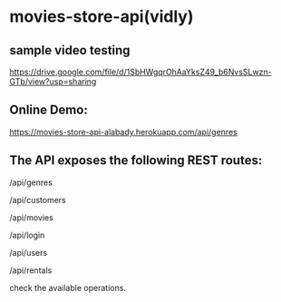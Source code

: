 # movies-store-api(vidly)
sample video testing
---
https://drive.google.com/file/d/1SbHWgqrOhAaYksZ49_b6NvsSLwzn-GTb/view?usp=sharing

Online Demo:
---------------------------
https://movies-store-api-alabady.herokuapp.com/api/genres

The API exposes the following REST routes:
-------------------------------------------------

/api/genres

/api/customers

/api/movies

/api/login

/api/users

/api/rentals

check the available operations.
 
